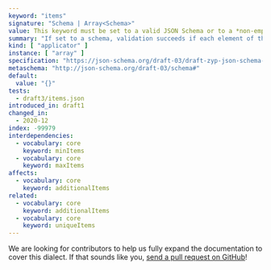```yaml
---
keyword: "items"
signature: "Schema | Array<Schema>"
value: This keyword must be set to a valid JSON Schema or to a *non-empty* array, where each item is a valid JSON Schema
summary: "If set to a schema, validation succeeds if each element of the instance validates against it. If set to an array, validation succeeds if each element of the instance validates against the schema at the same position, if any."
kind: [ "applicator" ]
instance: [ "array" ]
specification: "https://json-schema.org/draft-03/draft-zyp-json-schema-03.pdf#5.5"
metaschema: "http://json-schema.org/draft-03/schema#"
default:
  value: "{}"
tests:
  - draft3/items.json
introduced_in: draft1
changed_in:
  - 2020-12
index: -99979
interdependencies:
  - vocabulary: core
    keyword: minItems
  - vocabulary: core
    keyword: maxItems
affects:
  - vocabulary: core
    keyword: additionalItems
related:
  - vocabulary: core
    keyword: additionalItems
  - vocabulary: core
    keyword: uniqueItems
---
```


We are looking for contributors to help us fully expand the documentation to
cover this dialect. If that sounds like you, [send a pull
request on GitHub](https://github.com/sourcemeta/learnjsonschema.com/pulls)!
